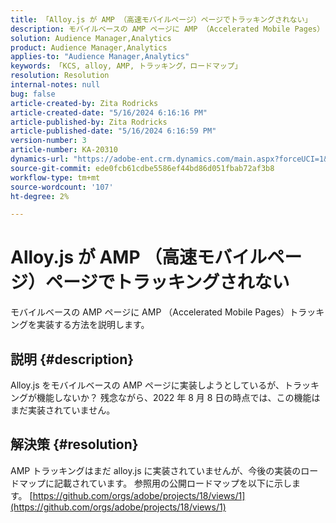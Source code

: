 ```yaml
---
title: 「Alloy.js が AMP （高速モバイルページ）ページでトラッキングされない」
description: モバイルベースの AMP ページに AMP （Accelerated Mobile Pages）トラッキングを実装する方法を説明します。
solution: Audience Manager,Analytics
product: Audience Manager,Analytics
applies-to: "Audience Manager,Analytics"
keywords: 「KCS, alloy, AMP, トラッキング，ロードマップ」
resolution: Resolution
internal-notes: null
bug: false
article-created-by: Zita Rodricks
article-created-date: "5/16/2024 6:16:16 PM"
article-published-by: Zita Rodricks
article-published-date: "5/16/2024 6:16:59 PM"
version-number: 3
article-number: KA-20310
dynamics-url: "https://adobe-ent.crm.dynamics.com/main.aspx?forceUCI=1&pagetype=entityrecord&etn=knowledgearticle&id=79dd435e-b013-ef11-9f89-6045bd0298d4"
source-git-commit: ede0fcb61cdbe5586ef44bd86d051fbab72af3b8
workflow-type: tm+mt
source-wordcount: '107'
ht-degree: 2%

---
```


# Alloy.js が AMP （高速モバイルページ）ページでトラッキングされない


モバイルベースの AMP ページに AMP （Accelerated Mobile Pages）トラッキングを実装する方法を説明します。

## 説明 {#description}


Alloy.js をモバイルベースの AMP ページに実装しようとしているが、トラッキングが機能しないか？ 残念ながら、2022 年 8 月 8 日の時点では、この機能はまだ実装されていません。


## 解決策 {#resolution}


AMP トラッキングはまだ alloy.js に実装されていませんが、今後の実装のロードマップに記載されています。 参照用の公開ロードマップを以下に示します。 [https://github.com/orgs/adobe/projects/18/views/1](https://github.com/orgs/adobe/projects/18/views/1)
